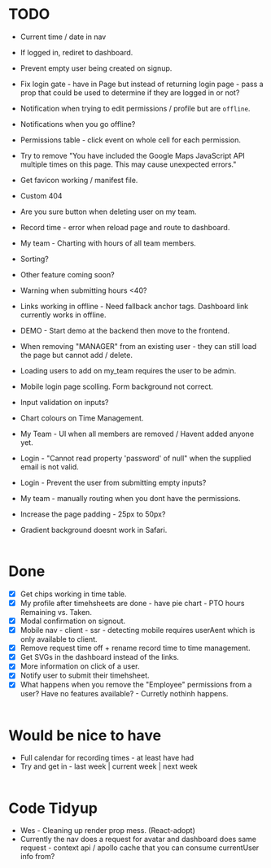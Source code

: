 # TODO 
- Current time / date in nav
- If logged in, rediret to dashboard.
- Prevent empty user being created on signup.
- Fix login gate - have in Page but instead of returning login page - pass a prop that could be used to determine
if they are logged in or not?
- Notification when trying to edit permissions / profile but are `offline`.
- Notifications when you go offline?
- Permissions table - click event on whole cell for each permission.
- Try to remove "You have included the Google Maps JavaScript API multiple times on this page. This may cause unexpected errors."
- Get favicon working / manifest file.
- Custom 404
- Are you sure button when deleting user on my team.
- Record time - error when reload page and route to dashboard.
- My team - Charting with hours of all team members.
- Sorting?
- Other feature coming soon?
- Warning when submitting hours <40?
- Links working in offline - Need fallback anchor tags. Dashboard link currently works in offline.
- DEMO - Start demo at the backend then move to the frontend.
- When removing "MANAGER" from an existing user - they can still load the page but cannot add / delete.
- Loading users to add on my_team requires the user to be admin.

- Mobile login page scolling. Form background not correct.
- Input validation on inputs?
- Chart colours on Time Management.
- My Team - UI when all members are removed / Havent added anyone yet.
- Login - "Cannot read property 'password' of null" when the supplied email is not valid.
- Login - Prevent the user from submitting empty inputs?
- My team - manually routing when you dont have the permissions.
- Increase the page padding - 25px to 50px?
- Gradient background doesnt work in Safari.
<br/><br/>

# Done 
- [x] Get chips working in time table.
- [x] My profile after timehsheets are done - have pie chart - PTO hours Remaining vs. Taken.
- [x] Modal confirmation on signout.
- [x] Mobile nav - client - ssr - detecting mobile requires userAent which is only available to client.
- [x] Remove request time off + rename record time to time management.
- [x] Get SVGs in the dashboard instead of the links.
- [x] More information on click of a user.
- [x] Notify user to submit their timehsheet.
- [x] What happens when you remove the "Employee" permissions from a user? Have no features available? - Curretly nothinh happens. 
<br/><br/>

# Would be nice to have 
- Full calendar for recording times - at least have had
- Try and get in - last week | current week | next week
<br/><br/>

# Code Tidyup
- Wes - Cleaning up render prop mess. (React-adopt)
- Currently the nav does a request for avatar and dashboard does same request - context api / apollo cache that you can consume currentUser info from? 
<br/><br/>